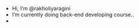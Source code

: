 -  Hi, I’m @rakholiyaragini
-  I’m currently doing back-end developing course..
-  

<!---
rakholiyaragini/rakholiyaragini is a ✨ special ✨ repository because its `README.md` (this file) appears on your GitHub profile.
You can click the Preview link to take a look at your changes.
--->
